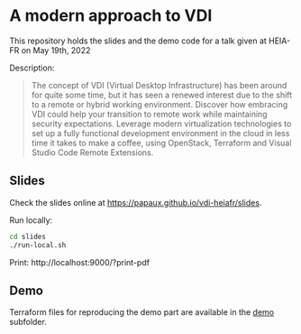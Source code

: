 # A modern approach to VDI

This repository holds the slides and the demo code for a talk given at HEIA-FR on May 19th, 2022

Description:

> The concept of VDI (Virtual Desktop Infrastructure) has been around for quite some time, but it has seen a renewed interest due to the shift to a remote or hybrid working environment.
Discover how embracing VDI could help your transition to remote work while maintaining security expectations. Leverage modern virtualization technologies to set up a fully functional development environment in the cloud in less time it takes to make a coffee, using OpenStack, Terraform and Visual Studio Code Remote Extensions.

## Slides

Check the slides online at https://papaux.github.io/vdi-heiafr/slides.

Run locally:

```bash
cd slides
./run-local.sh
```

Print: http://localhost:9000/?print-pdf

## Demo

Terraform files for reproducing the demo part are available in the [demo](demo/) subfolder.

